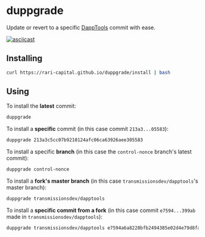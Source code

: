 # duppgrade

Update or revert to a specific [DappTools](https://github.com/dapphub/dapptools) commit with ease.

[![asciicast](https://asciinema.org/a/g15DuyjNTZIFktYuc4AcMp1rT.svg)](https://asciinema.org/a/g15DuyjNTZIFktYuc4AcMp1rT)

## Installing

```sh
curl https://rari-capital.github.io/duppgrade/install | bash
```

## Using

To install the **latest** commit:

```sh
duppgrade
```

To install a **specific** commit (in this case commit `213a3...05583`):

```sh
duppgrade 213a3c5cc07b9210124afc06ca63926aee305583
```

To install a specific **branch** (in this case the `control-nonce` branch's latest commit):

```sh
duppgrade control-nonce
```

To install a **fork's master branch** (in this case `transmissionsdev/dapptools`'s master branch):

```sh
duppgrade transmissionsdev/dapptools
```

To install a **specific commit from a fork** (in this case commit `e7594...399ab` made in `transmissionsdev/dapptools`):

```sh
duppgrade transmissionsdev/dapptools e7594a6a8228bfb2494385e02d4e79d8fa2399ab
```
